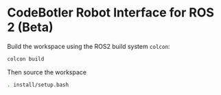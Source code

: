 # CodeBotler Robot Interface for ROS 2 (Beta)

Build the workspace using the ROS2 build system `colcon`:

```bash
colcon build
```

Then source the workspace

```bash
. install/setup.bash
```